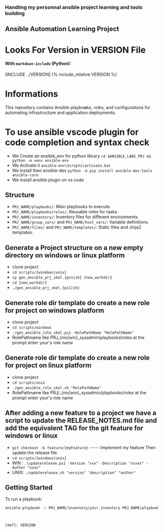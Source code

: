 ### Handling my personnal ansible project learning and tools building

## Ansible Automation Learning Project

# Looks For Version in VERSION File

#### With `markdown-include` (Python):

[INCLUDE ../VERSION]
{% include_relative VERSION %}


# Informations

This repository contains Ansible playbo**o**ks, roles, and configurations for automating infrastructure and application deployments.

# To use ansible vscode plugin for code completion and syntax check

- We Create an ansible_env for python library `cd $ANSIBLE_LABS_PRJ && python -m venv ansible-env`
- We Activate it `ansible-env\Scripts\activate.bat`
- We Install then ansible-dev `python -m pip install ansible-dev-tools ansible-core`
- We install ansible plugin on vs code

## Structure

- `PRJ_NAME/playbooks/`: Main playbooks to execute.
- `PRJ_NAME/playbooks/roles/`: Reusable roles for tasks.
- `PRJ_NAME/inventory/`: Inventory files for different environments.
- `PRJ_NAME/group_vars/` and `PRJ_NAME/host_vars/`: Variable definitions.
- `PRJ_NAME/files/` and `PRJ_NAME/templates/`: Static files and Jinja2 templates.

## Generate a Project structure on a new empty directory on windows or linux platform

- clone project
- `cd scripts/{windows|unix}`
- `cp gen_ansible_prj_skel.{ps1|sh} {new_workdir}`
- `cd {new_workdir}`
- `./gen_ansible_prj_skel.{ps1|sh}`

## Generate role dir template do create a new role for project on windows platform

- clone project
- `cd scripts/windows`
- `./gen_ansible_role_skel.ps1 -RolePathName "RolePathName"`
- RolePathname like PRJ\_{nix|win}_sysadmin\playbooks\roles at the prompt enter your's role name

## Generate role dir template do create a new role for project on linux platform

- clone project
- `cd scripts/unix`
- `./gen_ansible_role_skel.sh "RolePathName"`
- RolePathname like PRJ/_{nix|win}_sysadmin/playbooks/roles at the prompt enter your's role name

## After adding a new feature to a project we have a script to update the RELEASE_NOTES.md file and add the equivalent TAG for the git feature for windows or linux

- `git checkout -b feature/{myFeature}`
----- Implement my feature Then update the release file
- `cd scripts/{windows|unix}`
- WIN : `.\updaterelease.ps1 -Version "xxx" -Description "xxxxx" -Author "xxxx"`
- UNIX:  `./updaterelease.sh "version" "description" "author"`

## Getting Started

To run a playbook:

```bash
ansible-playbook -i PRJ_NAME/inventory/your_inventory PRJ_NAME/playbooks/your_playbook.yml



[def]: VERSION
